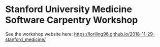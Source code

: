 # Stanford University Medicine Software Carpentry Workshop

See the workshop website here: https://loriling96.github.io/2018-11-29-stanford_medicine/
